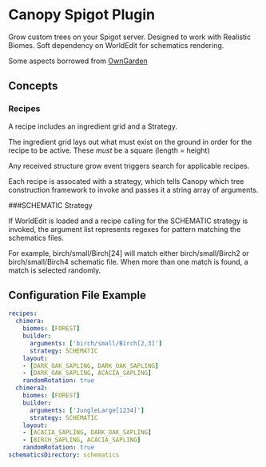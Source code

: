 # Canopy Spigot Plugin

Grow custom trees on your Spigot server. Designed to work with Realistic Biomes. Soft dependency on WorldEdit for schematics rendering.
 
Some aspects borrowed from [OwnGarden](https://github.com/Skyost/OwnGarden)

## Concepts
### Recipes
A recipe includes an ingredient grid and a Strategy. 

The ingredient grid lays out what must exist on the ground in order for the recipe to be active. These *must* be a square (length = height) 

Any received structure grow event triggers search for applicable recipes.

Each recipe is assocated with a strategy, which tells Canopy which tree construction framework to invoke and passes it a string array of arguments.

###SCHEMATIC Strategy

If WorldEdit is loaded and a recipe calling for the SCHEMATIC strategy is invoked, the argument list represents regexes for pattern matching the schematics files.  

For example, birch/small/Birch[24] will match either birch/small/Birch2 or birch/small/Birch4 schematic file. When more than one match is found, a match is selected randomly.


## Configuration File Example
```yaml
recipes:
  chimera:
    biomes: [FOREST]
    builder:
      arguments: ['birch/small/Birch[2,3]']
      strategy: SCHEMATIC
    layout:
    - [DARK_OAK_SAPLING, DARK_OAK_SAPLING]
    - [DARK_OAK_SAPLING, ACACIA_SAPLING]
    randomRotation: true
  chimera2:
    biomes: [FOREST]
    builder:
      arguments: ['JungleLarge[1234]']
      strategy: SCHEMATIC
    layout:
    - [ACACIA_SAPLING, DARK_OAK_SAPLING]
    - [BIRCH_SAPLING, ACACIA_SAPLING]
    randomRotation: true
schematicsDirectory: schematics
```
